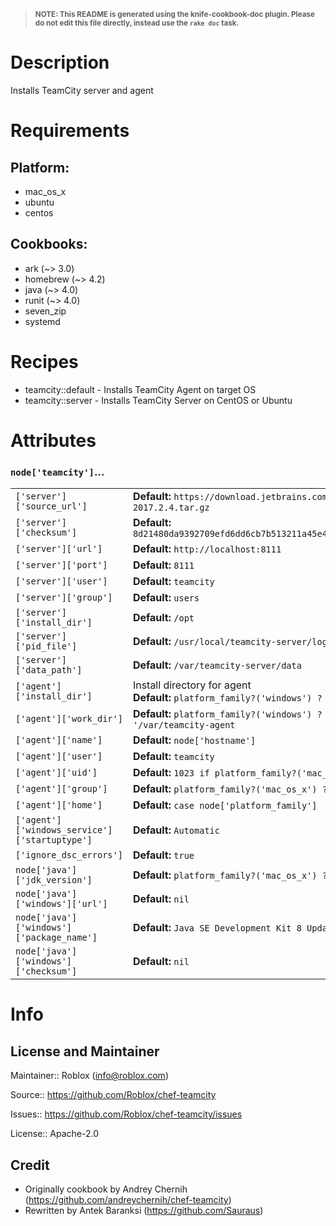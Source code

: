 > <sup>**NOTE: This README is generated using the knife-cookbook-doc plugin.
> Please do not edit this file directly, instead use the `rake doc` task.**</sup>

# Description

Installs TeamCity server and agent

# Requirements

## Platform:

* mac_os_x
* ubuntu
* centos

## Cookbooks:

* ark (~> 3.0)
* homebrew (~> 4.2)
* java (~> 4.0)
* runit (~> 4.0)
* seven_zip
* systemd

# Recipes

* teamcity::default - Installs TeamCity Agent on target OS
* teamcity::server - Installs TeamCity Server on CentOS or Ubuntu


# Attributes
### `node['teamcity']`...

<table>
  <tbody>
    <tr>
      <td>
        <code>['server']['source_url']</code>
      </td>
      <td>
        <strong>Default:</strong> <code>https://download.jetbrains.com/teamcity/TeamCity-2017.2.4.tar.gz</code>
      </td>
    </tr>
    <tr>
      <td>
        <code>['server']['checksum']</code>
      </td>
      <td>
        <strong>Default:</strong> <code>8d21480da9392709efd6dd6cb7b513211a45e462909799b5b880e36def1522fc</code>
      </td>
    </tr>
    <tr>
      <td>
        <code>['server']['url']</code>
      </td>
      <td>
        <strong>Default:</strong> <code>http://localhost:8111</code>
      </td>
    </tr>
    <tr>
      <td>
        <code>['server']['port']</code>
      </td>
      <td>
        <strong>Default:</strong> <code>8111</code>
      </td>
    </tr>
    <tr>
      <td>
        <code>['server']['user']</code>
      </td>
      <td>
        <strong>Default:</strong> <code>teamcity</code>
      </td>
    </tr>
    <tr>
      <td>
        <code>['server']['group']</code>
      </td>
      <td>
        <strong>Default:</strong> <code>users</code>
      </td>
    </tr>
    <tr>
      <td>
        <code>['server']['install_dir']</code>
      </td>
      <td>
        <strong>Default:</strong> <code>/opt</code>
      </td>
    </tr>
    <tr>
      <td>
        <code>['server']['pid_file']</code>
      </td>
      <td>
        <strong>Default:</strong> <code>/usr/local/teamcity-server/logs/catalina.pid</code>
      </td>
    </tr>
    <tr>
      <td>
        <code>['server']['data_path']</code>
      </td>
      <td>
        <strong>Default:</strong> <code>/var/teamcity-server/data</code>
      </td>
    </tr>
    <tr>
      <td>
        <code>['agent']['install_dir']</code>
      </td>
      <td>
        Install directory for agent<br><strong>Default:</strong> <code>platform_family?('windows') ? 'C:\\' : '/opt</code>
      </td>
    </tr>
    <tr>
      <td>
        <code>['agent']['work_dir']</code>
      </td>
      <td>
        <strong>Default:</strong> <code>platform_family?('windows') ? 'C:\\teamcity-agent' : '/var/teamcity-agent</code>
      </td>
    </tr>
    <tr>
      <td>
        <code>['agent']['name']</code>
      </td>
      <td>
        <strong>Default:</strong> <code>node['hostname']</code>
      </td>
    </tr>
    <tr>
      <td>
        <code>['agent']['user']</code>
      </td>
      <td>
        <strong>Default:</strong> <code>teamcity</code>
      </td>
    </tr>
    <tr>
      <td>
        <code>['agent']['uid']</code>
      </td>
      <td>
        <strong>Default:</strong> <code>1023 if platform_family?('mac_os_x')</code>
      </td>
    </tr>
    <tr>
      <td>
        <code>['agent']['group']</code>
      </td>
      <td>
        <strong>Default:</strong> <code>platform_family?('mac_os_x') ? 'staff' : 'users</code>
      </td>
    </tr>
    <tr>
      <td>
        <code>['agent']['home']</code>
      </td>
      <td>
        <strong>Default:</strong> <code>case node['platform_family']</code>
      </td>
    </tr>
    <tr>
      <td>
        <code>['agent']['windows_service']['startuptype']</code>
      </td>
      <td>
        <strong>Default:</strong> <code>Automatic</code>
      </td>
    </tr>
    <tr>
      <td>
        <code>['ignore_dsc_errors']</code>
      </td>
      <td>
        <strong>Default:</strong> <code>true</code>
      </td>
    </tr>
    <tr>
      <td>
        <code>node['java']['jdk_version']</code>
      </td>
      <td>
        <strong>Default:</strong> <code>platform_family?('mac_os_x') ? '' : '8</code>
      </td>
    </tr>
    <tr>
      <td>
        <code>node['java']['windows']['url']</code>
      </td>
      <td>
        <strong>Default:</strong> <code>nil</code>
      </td>
    </tr>
    <tr>
      <td>
        <code>node['java']['windows']['package_name']</code>
      </td>
      <td>
        <strong>Default:</strong> <code>Java SE Development Kit 8 Update 152 (64-bit)</code>
      </td>
    </tr>
    <tr>
      <td>
        <code>node['java']['windows']['checksum']</code>
      </td>
      <td>
        <strong>Default:</strong> <code>nil</code>
      </td>
    </tr>
  </tbody>
</table>


# Info

## License and Maintainer

Maintainer:: Roblox (<info@roblox.com>)

Source:: https://github.com/Roblox/chef-teamcity

Issues:: https://github.com/Roblox/chef-teamcity/issues

License:: Apache-2.0

## Credit

* Originally cookbook by Andrey Chernih (https://github.com/andreychernih/chef-teamcity)
* Rewritten by Antek Baranksi (https://github.com/Sauraus)
